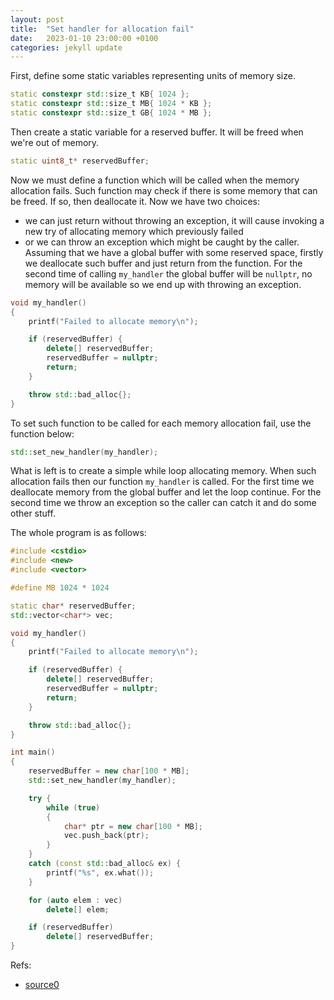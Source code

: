 ```yaml
---
layout: post
title:  "Set handler for allocation fail"
date:   2023-01-10 23:00:00 +0100
categories: jekyll update
---
```


First, define some static variables representing units of memory size.
```cpp
static constexpr std::size_t KB{ 1024 };
static constexpr std::size_t MB{ 1024 * KB };
static constexpr std::size_t GB{ 1024 * MB };
```

Then create a static variable for a reserved buffer. It will be freed when we're out of memory.
```cpp
static uint8_t* reservedBuffer;
```

Now we must define a function which will be called when the memory allocation fails. Such function may check if there is some memory that can be freed. If so, then deallocate it. Now we have two choices:
- we can just return without throwing an exception, it will cause invoking a new try of allocating memory which previously failed
- or we can throw an exception which might be caught by the caller.
Assuming that we have a global buffer with some reserved space, firstly we deallocate such buffer and just return from the function. For the second time of calling `my_handler` the global buffer will be `nullptr`, no memory will be available so we end up with throwing an exception.

```cpp
void my_handler()
{
    printf("Failed to allocate memory\n");

    if (reservedBuffer) {
        delete[] reservedBuffer;
        reservedBuffer = nullptr;
        return;
    }

    throw std::bad_alloc{};
}
```

To set such function to be called for each memory allocation fail, use the function below:
```cpp
std::set_new_handler(my_handler);
```

What is left is to create a simple while loop allocating memory. When such allocation fails then our function `my_handler` is called. For the first time we deallocate memory from the global buffer and let the loop continue. For the second time we throw an exception so the caller can catch it and do some other stuff.

The whole program is as follows:
```cpp
#include <cstdio>
#include <new>
#include <vector>

#define MB 1024 * 1024

static char* reservedBuffer;
std::vector<char*> vec;

void my_handler()
{
    printf("Failed to allocate memory\n");

    if (reservedBuffer) {
        delete[] reservedBuffer;
        reservedBuffer = nullptr;
        return;
    }

    throw std::bad_alloc{};
}

int main()
{
    reservedBuffer = new char[100 * MB];
    std::set_new_handler(my_handler);

    try {
        while (true)
        {
            char* ptr = new char[100 * MB];
            vec.push_back(ptr);
        }
    }
    catch (const std::bad_alloc& ex) {
        printf("%s", ex.what());
    }

    for (auto elem : vec)
        delete[] elem;

    if (reservedBuffer)
        delete[] reservedBuffer;
}
```

Refs:
- [source0]

[source0]: https://en.cppreference.com/w/cpp/memory/new/set_new_handler